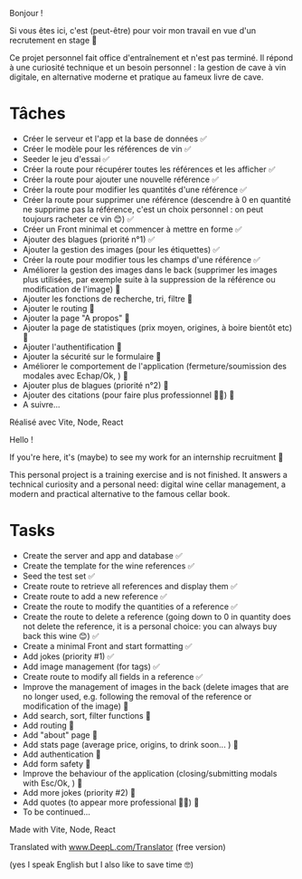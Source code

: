 Bonjour !

Si vous êtes ici, c'est (peut-être) pour voir mon travail en vue d'un recrutement en stage 🎉

Ce projet personnel fait office d'entraînement et n'est pas terminé. Il répond à une curiosité technique et un besoin personnel : la gestion de cave à vin digitale, en alternative moderne et pratique au fameux livre de cave.

# Tâches

- Créer le serveur et l'app et la base de données ✅
- Créer le modèle pour les références de vin ✅
- Seeder le jeu d'essai ✅
- Créer la route pour récupérer toutes les références et les afficher ✅
- Créer la route pour ajouter une nouvelle référence ✅
- Créer la route pour modifier les quantités d'une référence ✅
- Créer la route pour supprimer une référence (descendre à 0 en quantité ne supprime pas la référence, c'est un choix personnel : on peut toujours racheter ce vin 😊) ✅
- Créer un Front minimal et commencer à mettre en forme ✅
- Ajouter des blagues (priorité n°1) ✅
- Ajouter la gestion des images (pour les étiquettes) ✅
- Créer la route pour modifier tous les champs d'une référence ✅
- Améliorer la gestion des images dans le back (supprimer les images plus utilisées, par exemple suite à la suppression de la référence ou modification de l'image) 🚧
- Ajouter les fonctions de recherche, tri, filtre 📅
- Ajouter le routing 📅
- Ajouter la page "A propos" 📅
- Ajouter la page de statistiques (prix moyen, origines, à boire bientôt etc) 📅
- Ajouter l'authentification 📅
- Ajouter la sécurité sur le formulaire 📅
- Améliorer le comportement de l'application (fermeture/soumission des modales avec Echap/Ok, ) 🚧
- Ajouter plus de blagues (priorité n°2) 🚧
- Ajouter des citations (pour faire plus professionnel 👨‍⚖️) 🚧
- A suivre...

Réalisé avec Vite, Node, React

Hello !

If you're here, it's (maybe) to see my work for an internship recruitment 🎉

This personal project is a training exercise and is not finished. It answers a technical curiosity and a personal need: digital wine cellar management, a modern and practical alternative to the famous cellar book.

# Tasks

- Create the server and app and database ✅
- Create the template for the wine references ✅
- Seed the test set ✅
- Create route to retrieve all references and display them ✅
- Create route to add a new reference ✅
- Create the route to modify the quantities of a reference ✅
- Create the route to delete a reference (going down to 0 in quantity does not delete the reference, it is a personal choice: you can always buy back this wine 😊) ✅
- Create a minimal Front and start formatting ✅
- Add jokes (priority #1) ✅
- Add image management (for tags) ✅
- Create route to modify all fields in a reference ✅
- Improve the management of images in the back (delete images that are no longer used, e.g. following the removal of the reference or modification of the image) 🚧
- Add search, sort, filter functions 📅
- Add routing 📅
- Add "about" page 📅
- Add stats page (average price, origins, to drink soon... ) 📅
- Add authentication 📅
- Add form safety 📅
- Improve the behaviour of the application (closing/submitting modals with Esc/Ok, ) 🚧
- Add more jokes (priority #2) 🚧
- Add quotes (to appear more professional 👨‍⚖️) 🚧
- To be continued...

Made with Vite, Node, React

Translated with www.DeepL.com/Translator (free version)

(yes I speak English but I also like to save time 🤓)
